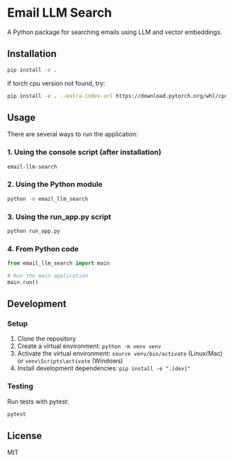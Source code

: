 # Email LLM Search

A Python package for searching emails using LLM and vector embeddings.

## Installation

```bash
pip install -e .
```
If torch cpu version not found, try:
```bash
pip install -e . --extra-index-url https://download.pytorch.org/whl/cpu
```

## Usage

There are several ways to run the application:

### 1. Using the console script (after installation)

```bash
email-llm-search
```

### 2. Using the Python module

```bash
python -m email_llm_search
```

### 3. Using the run_app.py script

```bash
python run_app.py
```

### 4. From Python code

```python
from email_llm_search import main

# Run the main application
main.run()
```

## Development

### Setup

1. Clone the repository
2. Create a virtual environment: `python -m venv venv`
3. Activate the virtual environment: `source venv/bin/activate` (Linux/Mac) or `venv\Scripts\activate` (Windows)
4. Install development dependencies: `pip install -e ".[dev]"`

### Testing

Run tests with pytest:

```bash
pytest
```

## License

MIT 